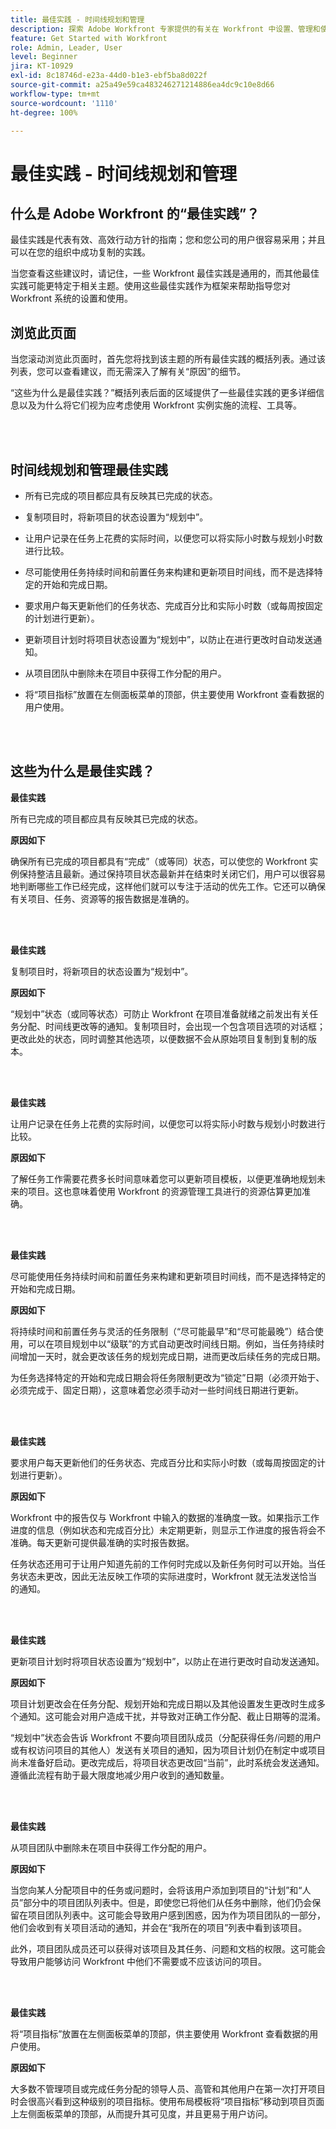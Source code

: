 ```yaml
---
title: 最佳实践 - 时间线规划和管理
description: 探索 Adobe Workfront 专家提供的有关在 Workfront 中设置、管理和使用项目时间线的最佳实践建议。
feature: Get Started with Workfront
role: Admin, Leader, User
level: Beginner
jira: KT-10929
exl-id: 8c18746d-e23a-44d0-b1e3-ebf5ba8d022f
source-git-commit: a25a49e59ca483246271214886ea4dc9c10e8d66
workflow-type: tm+mt
source-wordcount: '1110'
ht-degree: 100%

---
```


# 最佳实践 - 时间线规划和管理

## 什么是 Adobe Workfront 的“最佳实践”？

最佳实践是代表有效、高效行动方针的指南；您和您公司的用户很容易采用；并且可以在您的组织中成功复制的实践。

当您查看这些建议时，请记住，一些 Workfront 最佳实践是通用的，而其他最佳实践可能更特定于相关主题。使用这些最佳实践作为框架来帮助指导您对 Workfront 系统的设置和使用。

## 浏览此页面

当您滚动浏览此页面时，首先您将找到该主题的所有最佳实践的概括列表。通过该列表，您可以查看建议，而无需深入了解有关“原因”的细节。

“这些为什么是最佳实践？”概括列表后面的区域提供了一些最佳实践的更多详细信息以及为什么将它们视为应考虑使用 Workfront 实例实施的流程、工具等。

</br>
</br>

## 时间线规划和管理最佳实践

* 所有已完成的项目都应具有反映其已完成的状态。

* 复制项目时，将新项目的状态设置为“规划中”。

* 让用户记录在任务上花费的实际时间，以便您可以将实际小时数与规划小时数进行比较。

* 尽可能使用任务持续时间和前置任务来构建和更新项目时间线，而不是选择特定的开始和完成日期。

* 要求用户每天更新他们的任务状态、完成百分比和实际小时数（或每周按固定的计划进行更新）。

* 更新项目计划时将项目状态设置为“规划中”，以防止在进行更改时自动发送通知。

* 从项目团队中删除未在项目中获得工作分配的用户。

* 将“项目指标”放置在左侧面板菜单的顶部，供主要使用 Workfront 查看数据的用户使用。


</br>
</br>


## 这些为什么是最佳实践？

**最佳实践**

所有已完成的项目都应具有反映其已完成的状态。


**原因如下**

确保所有已完成的项目都具有“完成”（或等同）状态，可以使您的 Workfront 实例保持整洁且最新。通过保持项目状态最新并在结束时关闭它们，用户可以很容易地判断哪些工作已经完成，这样他们就可以专注于活动的优先工作。它还可以确保有关项目、任务、资源等的报告数据是准确的。


</br>
</br>

**最佳实践**

复制项目时，将新项目的状态设置为“规划中”。

**原因如下**

“规划中”状态（或同等状态）可防止 Workfront 在项目准备就绪之前发出有关任务分配、时间线更改等的通知。复制项目时，会出现一个包含项目选项的对话框；更改此处的状态，同时调整其他选项，以便数据不会从原始项目复制到复制的版本。

</br>
</br>

**最佳实践**

让用户记录在任务上花费的实际时间，以便您可以将实际小时数与规划小时数进行比较。


**原因如下**

了解任务工作需要花费多长时间意味着您可以更新项目模板，以便更准确地规划未来的项目。这也意味着使用 Workfront 的资源管理工具进行的资源估算更加准确。

</br>
</br>

**最佳实践**

尽可能使用任务持续时间和前置任务来构建和更新项目时间线，而不是选择特定的开始和完成日期。

**原因如下**

将持续时间和前置任务与灵活的任务限制（“尽可能最早”和“尽可能最晚”）结合使用，可以在项目规划中以“级联”的方式自动更改时间线日期。例如，当任务持续时间增加一天时，就会更改该任务的规划完成日期，进而更改后续任务的完成日期。

为任务选择特定的开始和完成日期会将任务限制更改为“锁定”日期（必须开始于、必须完成于、固定日期），这意味着您必须手动对一些时间线日期进行更新。

</br>
</br>


**最佳实践**

要求用户每天更新他们的任务状态、完成百分比和实际小时数（或每周按固定的计划进行更新）。

**原因如下**

Workfront 中的报告仅与 Workfront 中输入的数据的准确度一致。如果指示工作进度的信息（例如状态和完成百分比）未定期更新，则显示工作进度的报告将会不准确。每天更新可提供最准确的实时报告数据。


任务状态还用可于让用户知道先前的工作何时完成以及新任务何时可以开始。当任务状态未更改，因此无法反映工作项的实际进度时，Workfront 就无法发送恰当的通知。

</br>
</br>

**最佳实践**

更新项目计划时将项目状态设置为“规划中”，以防止在进行更改时自动发送通知。

**原因如下**

项目计划更改会在任务分配、规划开始和完成日期以及其他设置发生更改时生成多个通知。这可能会对用户造成干扰，并导致对正确工作分配、截止日期等的混淆。

“规划中”状态会告诉 Workfront 不要向项目团队成员（分配获得任务/问题的用户或有权访问项目的其他人）发送有关项目的通知，因为项目计划仍在制定中或项目尚未准备好启动。更改完成后，将项目状态更改回“当前”，此时系统会发送通知。遵循此流程有助于最大限度地减少用户收到的通知数量。

</br>
</br>

**最佳实践**

从项目团队中删除未在项目中获得工作分配的用户。


**原因如下**

当您向某人分配项目中的任务或问题时，会将该用户添加到项目的“计划”和“人员”部分中的项目团队列表中。但是，即使您已将他们从任务中删除，他们仍会保留在项目团队列表中。这可能会导致用户感到困惑，因为作为项目团队的一部分，他们会收到有关项目活动的通知，并会在“我所在的项目”列表中看到该项目。


此外，项目团队成员还可以获得对该项目及其任务、问题和文档的权限。这可能会导致用户能够访问 Workfront 中他们不需要或不应该访问的项目。

</br>
</br>

**最佳实践**

将“项目指标”放置在左侧面板菜单的顶部，供主要使用 Workfront 查看数据的用户使用。

**原因如下**

大多数不管理项目或完成任务分配的领导人员、高管和其他用户在第一次打开项目时会很高兴看到这种级别的项目指标。使用布局模板将“项目指标”移动到项目页面上左侧面板菜单的顶部，从而提升其可见度，并且更易于用户访问。
